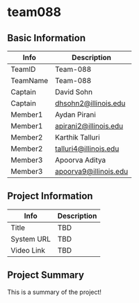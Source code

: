 # team088

## Basic Information

|   Info      |        Description     |
| ----------- | ---------------------- |
| TeamID      |        Team-088        |
| TeamName    |        Team-088        |
| Captain     |       David Sohn       |
| Captain     |  dhsohn2@illinois.edu  |
| Member1     |     Aydan Pirani       |
| Member1     |  apirani2@illinois.edu |
| Member2     |     Karthik Talluri    |
| Member2     | talluri4@illinois.edu  |
| Member3     |     Apoorva Aditya     |
| Member3     |  apoorva9@illinois.edu |

## Project Information

|   Info      |        Description     |
| ----------- | ---------------------- |
|  Title      |                TBD     |
| System URL  |                TBD     |
| Video Link  |                TBD     |

## Project Summary

This is a summary of the project!
